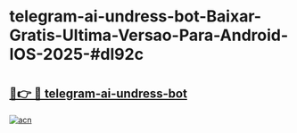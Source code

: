 # telegram-ai-undress-bot-Baixar-Gratis-Ultima-Versao-Para-Android-IOS-2025-#dl92c

# <h2><a href="https://ainizakaria.my?title=telegram-ai-undress-bot&ref=25M">🔗👉 🔴 telegram-ai-undress-bot</a></h2>

[![acn](https://github.com/user-attachments/assets/0f9c940e-d8b0-45ae-aac7-cd30a18b3e1c)](https://ainizakaria.my?title=telegram-ai-undress-bot&ref=25M)

